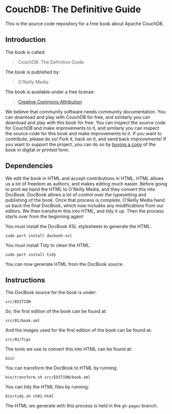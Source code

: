 CouchDB: The Definitive Guide
=============================

This is the source code repository for a free book about Apache CouchDB.

Introduction
------------

The book is called:

> CouchDB: The Definitive Guide

The book is published by:

> O'Reilly Media

The book is available under a free license:

> [Creative Commons Attribution](http://creativecommons.org/licenses/by/3.0/)

We believe that community software needs community documentation. You can
download and play with CouchDB for free, and similarly you can download and play
with this book for free. You can inspect the source code for CouchDB and make
improvements to it, and similarly you can inspect the source code for this book
and make improvements to it. If you want to contribute, please do so! Fork it,
hack on it, and send back improvements! If you want to support the project, you
can do so by [buying a copy](http://oreilly.com/catalog/9780596155902) of the
book in digital or printed form.

Dependencies
------------

We edit the book in HTML and accept contributions in HTML. HTML allows us a lot
of freedom as authors, and makes editing much easier. Before going to print
we hand the HTML to O'Reilly Media, and they convert this into DocBook. DocBook
allows a lot of control over the typesetting and publishing of the book. Once
that process is complete, O'Reilly Media hand us back the final DocBook, which
now includes any modifications from our editors. We then transform this into
HTML, and tidy it up. Then the process starts over from the beginning again!

You must install the DocBook XSL stylesheets to generate the HTML:

    sudo port install docbook-xsl

You must install Tidy to clean the HTML:

    sudo port install tidy

You can now generate HTML from the DocBook source.

Instructions
------------

The DocBook source for the book is under:

    src/EDITION

So, the first edition of the book can be found at:

    src/01/book.xml

And the images used for the first edition of the book can be found at:

    src/01/figs

The tools we use to convert this into HTML can be found at:

    bin/

You can transform the DocBook to HTML by running:

    bin/transform.sh src/EDITION/book.xml

You can tidy the HTML files by running:

    bin/tidy.sh ch01.html

The HTML we generate with this process is held in the `gh-pages` branch.
